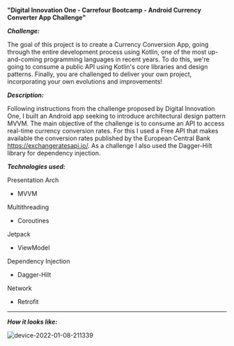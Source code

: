 <b><strong>"Digital Innovation One - Carrefour Bootcamp - Android Currency Converter App Challenge"</b></strong>

<b><i>Challenge:</b></i>

The goal of this project is to create a Currency Conversion App, going through the entire development process using Kotlin, one of the most up-and-coming programming languages in recent years. To do this, we're going to consume a public API using Kotlin's core libraries and design patterns. Finally, you are challenged to deliver your own project, incorporating your own evolutions and improvements!


<b><i>Description:</b></i>

Following instructions from the challenge proposed by Digital Innovation One, I built an Android app seeking to introduce architectural design pattern MVVM. The main objective of the challenge is to consume an API to access real-time currency conversion rates. For this I used a Free API that makes available the conversion rates published by the European Central Bank https://exchangeratesapi.io/. As a challenge I also used the Dagger-Hilt library for dependency injection.

<b><i>Technologies used:</b></i>

Presentation Arch
- MVVM

Multithreading
- Coroutines

Jetpack
- ViewModel

Dependency Injection
- Dagger-Hilt

Network
- Retrofit

____

<b><i>How it looks like:</b></i>

![device-2022-01-08-211339](https://user-images.githubusercontent.com/72701893/148664364-c1f0aa0e-9acc-4b02-94d7-f01d5896f838.png)

